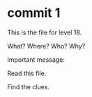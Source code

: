 # commit 1

This is the file for level 18.

What? Where? Who? Why?

Important message:

Read this file.

Find the clues.
